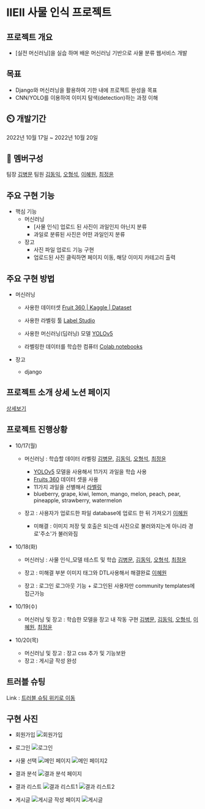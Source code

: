 # IIEII 사물 인식 프로젝트 #
## **프로젝트 개요**
- [실전 머신러닝]을 실습 하며 배운 머신러닝 기반으로 사물 분류 웹서비스 개발


## 목표
- Django와 머신러닝을 활용하여 기한 내에 프로젝트 완성을 목표
- CNN/YOLO를 이용하여 이미지 탐색(detection)하는 과정 이해


## ⏲️ 개발기간
2022년 10월 17일 ~ 2022년 10월 20일


## 🧙 멤버구성
팀장 [김병문](https://github.com/kbm1933)
팀원 [김동익](https://github.com/DongIkkk), [오형석](https://github.com/auberr), [이혜원](https://github.com/wonprogrammer), [최정윤](https://github.com/uniqquej)


## 주요 구현 기능
- 핵심 기능
    - 머신러닝
        - [사물 인식] 업로드 된 사진이 과일인지 아닌지 분류
        - 과일로 분류된 사진은 어떤 과일인지 분류
    - 장고
        - 사진 파일 업로드 기능 구현
        - 업로드된 사진 클릭하면 페이지 이동, 해당 이미지 카테고리 출력


## 주요 구현 방법
- 머신러닝
   - 사용한 데이터셋
        [Fruit 360 | Kaggle | Dataset](https://www.kaggle.com/datasets/moltean/fruits)

  - 사용한 라벨링 툴
        [Label Studio](https://github.com/heartexlabs/labelImg)

   - 사용한 머신러닝(딥러닝) 모델
        [YOLOv5](https://github.com/ultralytics/yolov5)

   - 라벨링한 데이터를 학습한 컴퓨터
        [Colab notebooks](https://colab.research.google.com/)

- 장고
  - django 

## 프로젝트 소개 상세 노션 페이지
[상세보기](https://onyx-linen-fe0.notion.site/IIEII-84598579ff8e447ba3c44949792673d6)



## 프로젝트 진행상황

- 10/17(월)
    - 머신러닝 : 학습할 데이터 라벨링
    [김병문](https://github.com/kbm1933), [김동익](https://github.com/DongIkkk), [오형석](https://github.com/auberr), [최정윤](https://github.com/uniqquej)
        - [YOLOv5](https://github.com/ultralytics/yolov5) 모델을 사용해서 11가지 과일을 학습 사용
        - [Fruits 360](https://www.kaggle.com/datasets/moltean/fruits) 데이터 셋을 사용
        - 11가지 과일을 선별해서 [라벨링](https://github.com/heartexlabs/labelImg)
        - blueberry, grape, kiwi, lemon, mango, melon, peach, pear, pineapple, strawberry, watermelon

    - 장고 : 사용자가 업로드한 파일 database에 업로드 한 뒤 가져오기 [이혜원](https://github.com/wonprogrammer)
         - 미해결 : 이미지 저장 및 호출은 되는데 사진으로 불러와지는게 아니라 경로'주소'가 불러와짐 
         
- 10/18(화)
    - 머신러닝 : 사물 인식_모델 테스트 및 학습
    [김병문](https://github.com/kbm1933), [김동익](https://github.com/DongIkkk), [오형석](https://github.com/auberr), [최정윤](https://github.com/uniqquej)

    - 장고 : 미해결 부분 이미지 태그와 DTL사용해서 해결완료 [이혜원](https://github.com/wonprogrammer)
    - 장고 : 로그인 로그아웃 기능 + 로그인된 사용자만 community templates에 접근가능

- 10/19(수)
    - 머신러닝 및 장고 : 학습한 모델을 장고 내 작동 구현
        [김병문](https://github.com/kbm1933), [김동익](https://github.com/DongIkkk), [오형석](https://github.com/auberr), [이혜원](https://github.com/wonprogrammer), [최정윤](https://github.com/uniqquej)


- 10/20(목)
    - 머신러닝 및 장고 : 장고 css 추가 및 기능보완
    - 장고 : 게시글 작성 완성

## 트러블 슈팅
Link : [트러블 슈팅 위키로 이동](https://github.com/kbm1933/B2_IIEII_ML/wiki/%ED%8A%B8%EB%9F%AC%EB%B8%94-%EC%8A%88%ED%8C%85)

## 구현 사진
- 회원가입
![회원가입](https://user-images.githubusercontent.com/55372753/196967112-b33ea121-f928-4e50-93fa-34b51c3897eb.png)

- 로그인
![로그인](https://user-images.githubusercontent.com/55372753/196967206-d5a8403f-65bb-453b-9913-70b35926c58c.png)

- 사물 선택
![메인 페이지](https://user-images.githubusercontent.com/55372753/196967318-21f2f408-e777-4091-b36c-7d5a8c8d15eb.png)
![메인 페이지2](https://user-images.githubusercontent.com/55372753/196967328-11a35998-da72-4ac5-99bd-32b451763a4a.png)

- 결과 분석
![결과 분석 페이지](https://user-images.githubusercontent.com/55372753/196967366-3cf25e88-eaf8-4b0e-98e1-8883abf6b3d5.png)

- 결과 리스트
![결과 리스트1](https://user-images.githubusercontent.com/55372753/196967420-ef831ec7-8eba-4948-aefa-56d8ad62b577.png)
![결과 리스트2](https://user-images.githubusercontent.com/55372753/196967450-4737cf25-a636-49ce-bba8-ffcaf2c2146b.png)

- 게시글
![게시글 작성 페이지](https://user-images.githubusercontent.com/55372753/196967537-3410b7ff-8ff3-401f-bb02-674ce802968d.png)
![게시글](https://user-images.githubusercontent.com/55372753/196967564-52ab37f6-fcfd-45db-b0ea-02570d22427c.png)
